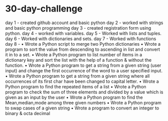 # 30-day-challenge

day 1 - created github account and basic python
day 2 - worked with strings and basic python programming
day 3 - created registration form using python.
day 4 - worked with variables.
day 5 - Worked with lists and tuples.
day 6 - Worked with dictionaries and sets.
day 7 - Worked with functions
day 8 - • Wrote a Python script to merge two Python dictionaries
• Wrote a program to sort the value from descending to ascending in list and
convert it in to a set.
• Wrote a Python program to list number of items in a dictionary key and sort the
list with the help of a function & without the function.
• Wrote a Python program to get a string from a given string (user input) and
change the first occurrence of the word to a user specified input.
• Wrote a Python program to get a string from a given string where all
occurrences of its first char have been changed to capital letter.
• Wrote a Python program to find the repeated items of a list
• Wrote a Python program to check the sum of three elements and divided by a
value which is given as an input by the user
• Wrote a Python program to find the Mean,median,mode among three given
numbers
• Wrote a Python program to swap cases of a given string
• Wrote a program to convert an integer to binary & octa decimal
